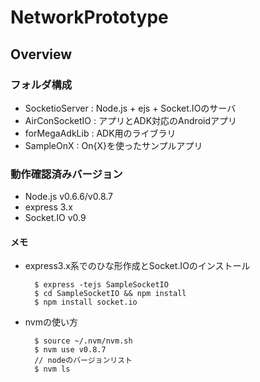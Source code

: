 NetworkPrototype
================
## Overview
### フォルダ構成
* SocketioServer : Node.js + ejs + Socket.IOのサーバ
* AirConSocketIO : アプリとADK対応のAndroidアプリ
* forMegaAdkLib : ADK用のライブラリ
* SampleOnX : On{X}を使ったサンプルアプリ

### 動作確認済みバージョン
* Node.js v0.6.6/v0.8.7
* express 3.x
* Socket.IO v0.9

#### メモ
* express3.x系でのひな形作成とSocket.IOのインストール

		$ express -tejs SampleSocketIO
		$ cd SampleSocketIO && npm install
		$ npm install socket.io

* nvmの使い方

		$ source ~/.nvm/nvm.sh
		$ nvm use v0.8.7
		// nodeのバージョンリスト
		$ nvm ls
